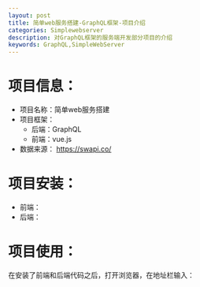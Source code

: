 ```yaml
---
layout: post
title: 简单web服务搭建-GraphQL框架-项目介绍
categories: Simplewebserver
description: 对GraphQL框架的服务端开发部分项目的介绍
keywords: GraphQL,SimpleWebServer
---
```


# 项目信息：
+ 项目名称：简单web服务搭建
+ 项目框架：
  + 后端：GraphQL
  + 前端：vue.js
+ 数据来源：
  https://swapi.co/
# 项目安装：
+ 前端：
+ 后端：
# 项目使用：

在安装了前端和后端代码之后，打开浏览器，在地址栏输入：
